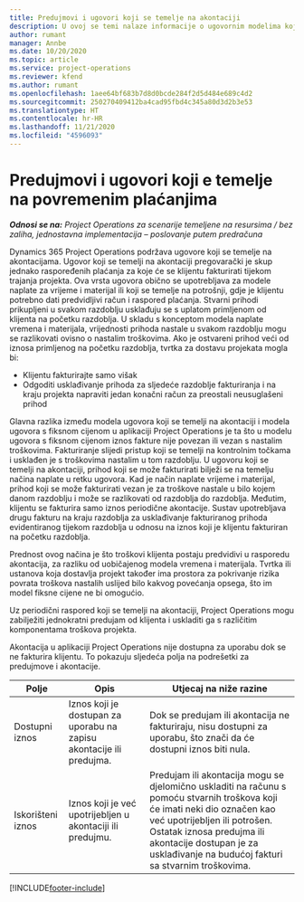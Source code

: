 ```yaml
---
title: Predujmovi i ugovori koji se temelje na akontaciji
description: U ovoj se temi nalaze informacije o ugovornim modelima koji se temelje na akontaciji i predujmovima u aplikaciji Project Operations.
author: rumant
manager: Annbe
ms.date: 10/20/2020
ms.topic: article
ms.service: project-operations
ms.reviewer: kfend
ms.author: rumant
ms.openlocfilehash: 1aee64bf683b7d8d0bcde284f2d5d484e689c4d2
ms.sourcegitcommit: 250270409412ba4cad95fbd4c345a80d3d2b3e53
ms.translationtype: HT
ms.contentlocale: hr-HR
ms.lasthandoff: 11/21/2020
ms.locfileid: "4596093"
---
```

# <a name="advances-and-retainer-based-contracts"></a>Predujmovi i ugovori koji e temelje na povremenim plaćanjima


_**Odnosi se na:** Project Operations za scenarije temeljene na resursima / bez zaliha, jednostavna implementacija – poslovanje putem predračuna_

Dynamics 365 Project Operations podržava ugovore koji se temelje na akontacijama. Ugovor koji se temelji na akontaciji pregovarački je skup jednako raspoređenih plaćanja za koje će se klijentu fakturirati tijekom trajanja projekta. Ova vrsta ugovora obično se upotrebljava za modele naplate za vrijeme i materijal ili koji se temelje na potrošnji, gdje je klijentu potrebno dati predvidljivi račun i raspored plaćanja. Stvarni prihodi prikupljeni u svakom razdoblju usklađuju se s uplatom primljenom od klijenta na početku razdoblja. U skladu s konceptom modela naplate vremena i materijala, vrijednosti prihoda nastale u svakom razdoblju mogu se razlikovati ovisno o nastalim troškovima. Ako je ostvareni prihod veći od iznosa primljenog na početku razdoblja, tvrtka za dostavu projekata mogla bi:

- Klijentu fakturirajte samo višak 
- Odgoditi usklađivanje prihoda za sljedeće razdoblje fakturiranja i na kraju projekta napraviti jedan konačni račun za preostali neusuglašeni prihod

Glavna razlika između modela ugovora koji se temelji na akontaciji i modela ugovora s fiksnom cijenom u aplikaciji Project Operations je ta što u modelu ugovora s fiksnom cijenom iznos fakture nije povezan ili vezan s nastalim troškovima. Fakturiranje slijedi pristup koji se temelji na kontrolnim točkama i usklađen je s troškovima nastalim u tom razdoblju. U ugovoru koji se temelji na akontaciji, prihod koji se može fakturirati bilježi se na temelju načina naplate u retku ugovora. Kad je način naplate vrijeme i materijal, prihod koji se može fakturirati vezan je za troškove nastale u bilo kojem danom razdoblju i može se razlikovati od razdoblja do razdoblja. Međutim, klijentu se fakturira samo iznos periodične akontacije. Sustav upotrebljava drugu fakturu na kraju razdoblja za usklađivanje fakturiranog prihoda evidentiranog tijekom razdoblja u odnosu na iznos koji je klijentu fakturiran na početku razdoblja.

Prednost ovog načina je što troškovi klijenta postaju predvidivi u rasporedu akontacija, za razliku od uobičajenog modela vremena i materijala. Tvrtka ili ustanova koja dostavlja projekt također ima prostora za pokrivanje rizika povrata troškova nastalih uslijed bilo kakvog povećanja opsega, što im model fiksne cijene ne bi omogućio.

Uz periodični raspored koji se temelji na akontaciji, Project Operations mogu zabilježiti jednokratni predujam od klijenta i uskladiti ga s različitim komponentama troškova projekta.

Akontacija u aplikaciji Project Operations nije dostupna za uporabu dok se ne fakturira klijentu. To pokazuju sljedeća polja na podrešetki za predujmove i akontacije.

| Polje | Opis | Utjecaj na niže razine |
| --- | --- | --- |
| Dostupni iznos | Iznos koji je dostupan za uporabu na zapisu akontacije ili predujma. | Dok se predujam ili akontacija ne fakturiraju, nisu dostupni za uporabu, što znači da će dostupni iznos biti nula. |
| Iskorišteni iznos | Iznos koji je već upotrijebljen u akontaciji ili predujmu. | Predujam ili akontacija mogu se djelomično uskladiti na računu s pomoću stvarnih troškova koji će imati neki dio označen kao već upotrijebljen ili potrošen. Ostatak iznosa predujma ili akontacije dostupan je za usklađivanje na budućoj fakturi sa stvarnim troškovima. |


[!INCLUDE[footer-include](../../includes/footer-banner.md)]